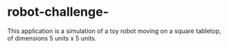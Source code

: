 # robot-challenge-
This application is a simulation of a toy robot moving on a square tabletop, of dimensions 5 units x 5 units.
